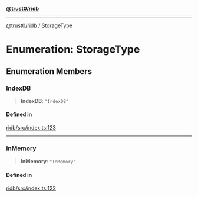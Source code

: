 [**@trust0/ridb**](../README.md)

***

[@trust0/ridb](../README.md) / StorageType

# Enumeration: StorageType

## Enumeration Members

### IndexDB

> **IndexDB**: `"IndexDB"`

#### Defined in

[ridb/src/index.ts:123](https://github.com/elribonazo/RIDB/blob/04c29d6492c780dacdbe8ba762df162b604656ba/packages/ridb/src/index.ts#L123)

***

### InMemory

> **InMemory**: `"InMemory"`

#### Defined in

[ridb/src/index.ts:122](https://github.com/elribonazo/RIDB/blob/04c29d6492c780dacdbe8ba762df162b604656ba/packages/ridb/src/index.ts#L122)
